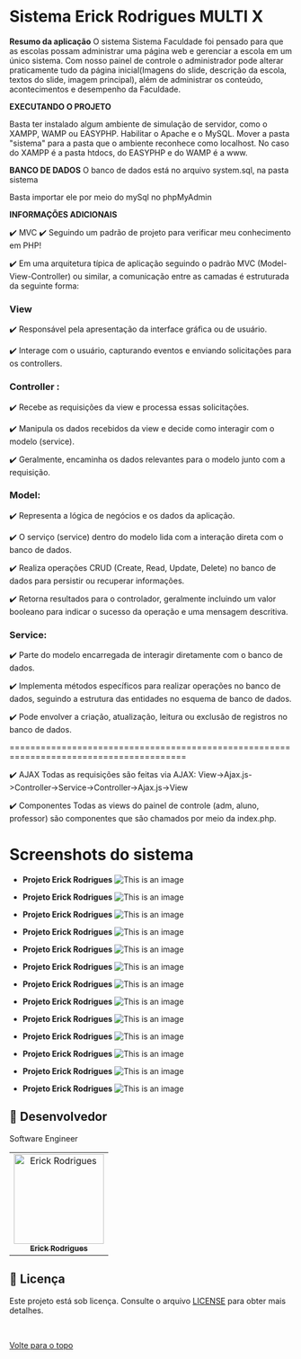 # Sistema Erick Rodrigues MULTI X

**Resumo da aplicação**
O sistema Sistema Faculdade foi pensado para que as escolas
possam administrar uma página web e gerenciar a escola em um único
sistema. Com nosso painel de controle o administrador
pode alterar praticamente tudo da página inicial(Imagens do 
slide, descrição da escola, textos do slide, imagem principal), 
além de administrar os conteúdo, acontecimentos e desempenho da Faculdade.

**EXECUTANDO O PROJETO**

Basta ter instalado algum ambiente de simulação de servidor, como o XAMPP, WAMP 
ou EASYPHP. Habilitar o Apache e o MySQL. Mover a pasta "sistema" para a pasta 
que o ambiente reconhece como localhost. No caso do XAMPP é a pasta htdocs, do 
EASYPHP e do WAMP é a www.


**BANCO DE DADOS**
O banco de dados está no arquivo system.sql, na pasta sistema

Basta importar ele por meio do mySql no phpMyAdmin


**INFORMAÇÕES ADICIONAIS**

:heavy_check_mark: MVC
:heavy_check_mark: Seguindo um padrão de projeto para verificar meu conhecimento em PHP!

:heavy_check_mark: Em uma arquitetura típica de aplicação seguindo o padrão MVC (Model-View-Controller) ou similar, a comunicação entre as camadas é estruturada da seguinte forma:

### View 

:heavy_check_mark: Responsável pela apresentação da interface gráfica ou de usuário.

:heavy_check_mark: Interage com o usuário, capturando eventos e enviando solicitações para os controllers.

### Controller :

:heavy_check_mark: Recebe as requisições da view e processa essas solicitações.

:heavy_check_mark: Manipula os dados recebidos da view e decide como interagir com o modelo (service).

:heavy_check_mark: Geralmente, encaminha os dados relevantes para o modelo junto com a requisição.

### Model:

:heavy_check_mark: Representa a lógica de negócios e os dados da aplicação.

:heavy_check_mark:  O serviço (service) dentro do modelo lida com a interação direta com o banco de dados.

:heavy_check_mark: Realiza operações CRUD (Create, Read, Update, Delete) no banco de dados para persistir ou recuperar informações.

:heavy_check_mark: Retorna resultados para o controlador, geralmente incluindo um valor booleano para indicar o sucesso da operação e uma mensagem descritiva.

### Service:

:heavy_check_mark: Parte do modelo encarregada de interagir diretamente com o banco de dados.

:heavy_check_mark: Implementa métodos específicos para realizar operações no banco de dados, seguindo a estrutura das entidades no esquema de banco de dados.

:heavy_check_mark: Pode envolver a criação, atualização, leitura ou exclusão de registros no banco de dados.


========================================================================================

:heavy_check_mark: AJAX
Todas as requisições são feitas via AJAX:
View->Ajax.js->Controller->Service->Controller->Ajax.js->View

:heavy_check_mark: Componentes
Todas as views do painel de controle (adm, aluno, professor)
são componentes que são chamados por meio da index.php.


# Screenshots do sistema

- **Projeto Erick Rodrigues**
![This is an image](/Prints/Home.png)


- **Projeto Erick Rodrigues**
![This is an image](/Prints/Home2.png)

- **Projeto Erick Rodrigues**
![This is an image](/Prints/Cursos.png)

- **Projeto Erick Rodrigues**
![This is an image](/Prints/Cursos2.png)

- **Projeto Erick Rodrigues**
![This is an image](/Prints/conectada.png)

- **Projeto Erick Rodrigues**
![This is an image](/Prints/conectada2.png)


- **Projeto Erick Rodrigues**
![This is an image](/Prints/FeitologinHome.png)


- **Projeto Erick Rodrigues**
![This is an image](/Prints/FeitologinHome1.png)


- **Projeto Erick Rodrigues**
![This is an image](/Prints/Notasdash.png)


- **Projeto Erick Rodrigues**
![This is an image](/Prints/cadastrousuario.png)


- **Projeto Erick Rodrigues**
![This is an image](/Prints/cadastroTurma.png)


- **Projeto Erick Rodrigues**
![This is an image](/Prints/VerificacaoTurma.png)



- **Projeto Erick Rodrigues**
![This is an image](/Prints/Descricao.png)






## 🤝 Desenvolvedor

Software Engineer

<table>
  <tr>
    <td align="center">
      <a href="#">
        <img src="https://avatars.githubusercontent.com/u/109317442?v=4" width="160px;" alt="Erick Rodrigues"/><br>
        <sub>
          <b>Erick Rodrigues</b>
        </sub>
      </a>
    </td>
  </tr>
</table>

## 📝 Licença

Este projeto está sob licença. Consulte o arquivo [LICENSE](LICENSE) para obter mais detalhes.

&#xa0;



<a href="#top">Volte para o topo</a>